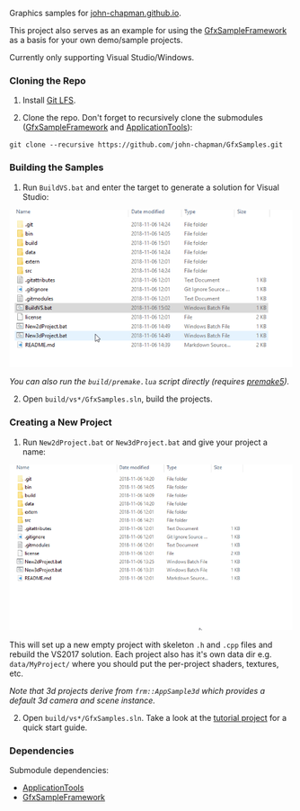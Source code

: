 Graphics samples for [john-chapman.github.io](https://john-chapman.github.io/).

This project also serves as an example for using the [GfxSampleFramework](https://github.com/john-chapman/GfxSampleFramework) as a basis for your own demo/sample projects.

Currently only supporting Visual Studio/Windows.

### Cloning the Repo

1. Install [Git LFS](https://git-lfs.github.com/). 

2. Clone the repo. Don't forget to recursively clone the submodules ([GfxSampleFramework](https://github.com/john-chapman/GfxSampleFramework) and [ApplicationTools](https://github.com/john-chapman/ApplicationTools)):

```
git clone --recursive https://github.com/john-chapman/GfxSamples.git
```

### Building the Samples

1. Run `BuildVS.bat` and enter the target to generate a solution for Visual Studio:

![BuildVS.bat](build/tools/buildvs.gif)

_You can also run the `build/premake.lua` script directly (requires [premake5](https://premake.github.io/))._

2. Open `build/vs*/GfxSamples.sln`, build the projects.

### Creating a New Project

1. Run `New2dProject.bat` or `New3dProject.bat` and give your project a name:

![NewProject.bat](build/tools/newproject.gif)

This will set up a new empty project with skeleton `.h` and `.cpp` files and rebuild the VS2017 solution. Each project also has it's own data dir e.g. `data/MyProject/` where you should put the per-project shaders, textures, etc.

_Note that 3d projects derive from `frm::AppSample3d` which provides a default 3d camera and scene instance._

2. Open `build/vs*/GfxSamples.sln`. Take a look at the [tutorial project](src/Tutorial/Tutorial.cpp) for a quick start guide.

### Dependencies

Submodule dependencies:
- [ApplicationTools](https://github.com/john-chapman/ApplicationTools)
- [GfxSampleFramework](https://github.com/john-chapman/GfxSampleFramework)
